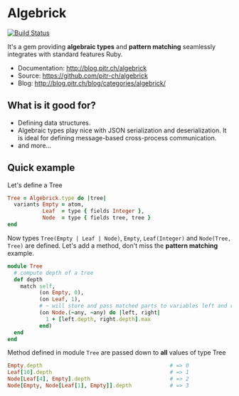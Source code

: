 # Algebrick

[![Build Status](https://travis-ci.org/pitr-ch/algebrick.png?branch=master)](https://travis-ci.org/pitr-ch/algebrick)

It's a gem providing **algebraic types** and **pattern matching** seamlessly integrates with standard features Ruby.

-   Documentation: <http://blog.pitr.ch/algebrick>
-   Source: <https://github.com/pitr-ch/algebrick>
-   Blog: <http://blog.pitr.ch/blog/categories/algebrick/>

## What is it good for?

-   Defining data structures.
-   Algebraic types play nice with JSON serialization and deserialization. It is ideal for defining message-based cross-process communication.
-   and more...

## Quick example

Let's define a Tree

```ruby
Tree = Algebrick.type do |tree|
  variants Empty = atom,
           Leaf  = type { fields Integer },
           Node  = type { fields tree, tree }
end
```

Now types `Tree(Empty | Leaf | Node)`, `Empty`, `Leaf(Integer)` and `Node(Tree, Tree)` are defined.
Let's add a method, don't miss the **pattern matching** example.

```ruby
module Tree
  # compute depth of a tree
  def depth
    match self,
          (on Empty, 0),
          (on Leaf, 1),
          # ~ will store and pass matched parts to variables left and right
          (on Node.(~any, ~any) do |left, right|
            1 + [left.depth, right.depth].max
          end)
  end
end
```

Method defined in module `Tree` are passed down to **all** values of type Tree

```ruby
Empty.depth                                        # => 0
Leaf[10].depth                                     # => 1
Node[Leaf[4], Empty].depth                         # => 2
Node[Empty, Node[Leaf[1], Empty]].depth            # => 3
```
